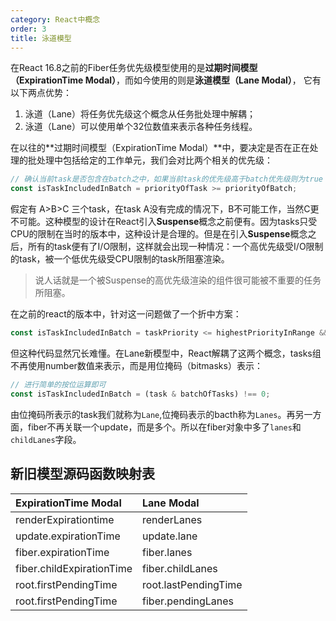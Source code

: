 ```yaml
---
category: React中概念
order: 3
title: 泳道模型
---
```


在React 16.8之前的Fiber任务优先级模型使用的是**过期时间模型（ExpirationTime Modal）**，而如今使用的则是**泳道模型（Lane Modal）**， 它有以下两点优势：

1. 泳道（Lane）将任务优先级这个概念从任务批处理中解耦；
2. 泳道（Lane）可以使用单个32位数值来表示各种任务线程。

在以往的**过期时间模型（ExpirationTime Modal）**中，要决定是否在正在处理的批处理中包括给定的工作单元，我们会对比两个相关的优先级：

```js
// 确认当前task是否包含在batch之中，如果当前task的优先级高于batch优先级则为true
const isTaskIncludedInBatch = priorityOfTask >= priorityOfBatch;
```

假定有 A>B>C 三个task，在task A没有完成的情况下，B不可能工作，当然C更不可能。这种模型的设计在React引入**Suspense**概念之前便有。因为tasks只受CPU的限制在当时的版本中，这种设计是合理的。但是在引入**Suspense**概念之后，所有的task便有了I/O限制，这样就会出现一种情况：一个高优先级受I/O限制的task，被一个低优先级受CPU限制的task所阻塞渲染。

> 说人话就是一个被Suspense的高优先级渲染的组件很可能被不重要的任务所阻塞。

在之前的react的版本中，针对这一问题做了一个折中方案：

```js
const isTaskIncludedInBatch = taskPriority <= highestPriorityInRange && taskPriority >= lowestPriorityInRange;
```

但这种代码显然冗长难懂。在Lane新模型中，React解耦了这两个概念，tasks组不再使用number数值来表示，而是用位掩码（bitmasks）表示：

```js
// 进行简单的按位运算即可
const isTaskIncludedInBatch = (task & batchOfTasks) !== 0;
```

由位掩码所表示的task我们就称为`Lane`,位掩码表示的bacth称为`Lanes`。再另一方面，fiber不再关联一个update，而是多个。所以在fiber对象中多了`lanes`和`childLanes`字段。

## 新旧模型源码函数映射表

| ExpirationTime Modal      | Lane Modal           |
| :------------------------ | :------------------- |
| renderExpirationtime      | renderLanes          |
| update.expirationTime     | update.lane          |
| fiber.expirationTime      | fiber.lanes          |
| fiber.childExpirationTime | fiber.childLanes     |
| root.firstPendingTime     | root.lastPendingTime |
| root.firstPendingTime     | fiber.pendingLanes   |

[](https://github.com/facebook/react/pull/18796)